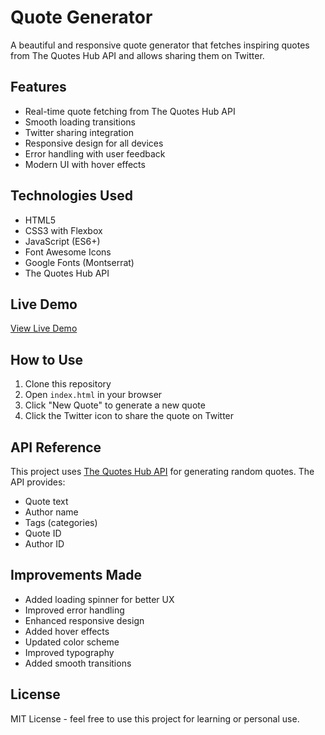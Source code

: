 # Quote Generator

A beautiful and responsive quote generator that fetches inspiring quotes from The Quotes Hub API and allows sharing them on Twitter.

## Features

-   Real-time quote fetching from The Quotes Hub API
-   Smooth loading transitions
-   Twitter sharing integration
-   Responsive design for all devices
-   Error handling with user feedback
-   Modern UI with hover effects

## Technologies Used

-   HTML5
-   CSS3 with Flexbox
-   JavaScript (ES6+)
-   Font Awesome Icons
-   Google Fonts (Montserrat)
-   The Quotes Hub API

## Live Demo

[View Live Demo](#) <!-- Add your deployment link here -->

## How to Use

1. Clone this repository
2. Open `index.html` in your browser
3. Click "New Quote" to generate a new quote
4. Click the Twitter icon to share the quote on Twitter

## API Reference

This project uses [The Quotes Hub API](https://thequoteshub.com/api/) for generating random quotes. The API provides:

-   Quote text
-   Author name
-   Tags (categories)
-   Quote ID
-   Author ID

## Improvements Made

-   Added loading spinner for better UX
-   Improved error handling
-   Enhanced responsive design
-   Added hover effects
-   Updated color scheme
-   Improved typography
-   Added smooth transitions

## License

MIT License - feel free to use this project for learning or personal use.

